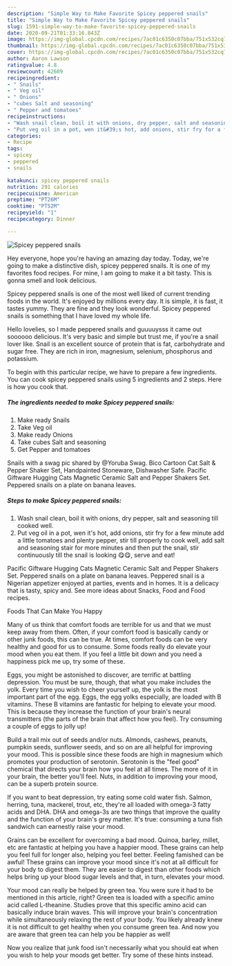 ```yaml
---
description: "Simple Way to Make Favorite Spicey peppered snails"
title: "Simple Way to Make Favorite Spicey peppered snails"
slug: 1591-simple-way-to-make-favorite-spicey-peppered-snails
date: 2020-09-21T01:33:16.843Z
image: https://img-global.cpcdn.com/recipes/7ac01c6350c07bba/751x532cq70/spicey-peppered-snails-recipe-main-photo.jpg
thumbnail: https://img-global.cpcdn.com/recipes/7ac01c6350c07bba/751x532cq70/spicey-peppered-snails-recipe-main-photo.jpg
cover: https://img-global.cpcdn.com/recipes/7ac01c6350c07bba/751x532cq70/spicey-peppered-snails-recipe-main-photo.jpg
author: Aaron Lawson
ratingvalue: 4.8
reviewcount: 42609
recipeingredient:
- " Snails"
- " Veg oil"
- " Onions"
- "cubes Salt and seasoning"
- " Pepper and tomatoes"
recipeinstructions:
- "Wash snail clean, boil it with onions, dry pepper, salt and seasoning till cooked well."
- "Put veg oil in a pot, wen it&#39;s hot, add onions, stir fry for a few minute add a little tomatoes and plenty pepper, stir till properly to cook well, add salt and seasoning stair for more minutes and then put the snail, stir continuously till the snail is looking 😋😋, serve and eat!"
categories:
- Recipe
tags:
- spicey
- peppered
- snails

katakunci: spicey peppered snails 
nutrition: 291 calories
recipecuisine: American
preptime: "PT26M"
cooktime: "PT52M"
recipeyield: "1"
recipecategory: Dinner

---
```



![Spicey peppered snails](https://img-global.cpcdn.com/recipes/7ac01c6350c07bba/751x532cq70/spicey-peppered-snails-recipe-main-photo.jpg)

Hey everyone, hope you're having an amazing day today. Today, we're going to make a distinctive dish, spicey peppered snails. It is one of my favorites food recipes. For mine, I am going to make it a bit tasty. This is gonna smell and look delicious.

Spicey peppered snails is one of the most well liked of current trending foods in the world. It's enjoyed by millions every day. It is simple, it is fast, it tastes yummy. They are fine and they look wonderful. Spicey peppered snails is something that I have loved my whole life.

Hello lovelies, so I made peppered snails and guuuuysss it came out soooooo delicious. It&#39;s very basic and simple but trust me, if you&#39;re a snail lover like. Snail is an excellent source of protein that is fat, carbohydrate and sugar free. They are rich in iron, magnesium, selenium, phosphorus and potassium.


To begin with this particular recipe, we have to prepare a few ingredients. You can cook spicey peppered snails using 5 ingredients and 2 steps. Here is how you cook that.

<!--inarticleads1-->

##### The ingredients needed to make Spicey peppered snails:

1. Make ready  Snails
1. Take  Veg oil
1. Make ready  Onions
1. Take cubes Salt and seasoning
1. Get  Pepper and tomatoes


Snails with a swag pic shared by @Yoruba Swag. Bico Cartoon Cat Salt &amp; Pepper Shaker Set, Handpainted Stoneware, Dishwasher Safe. Pacific Giftware Hugging Cats Magnetic Ceramic Salt and Pepper Shakers Set. Peppered snails on a plate on banana leaves. 

<!--inarticleads2-->

##### Steps to make Spicey peppered snails:

1. Wash snail clean, boil it with onions, dry pepper, salt and seasoning till cooked well.
1. Put veg oil in a pot, wen it&#39;s hot, add onions, stir fry for a few minute add a little tomatoes and plenty pepper, stir till properly to cook well, add salt and seasoning stair for more minutes and then put the snail, stir continuously till the snail is looking 😋😋, serve and eat!


Pacific Giftware Hugging Cats Magnetic Ceramic Salt and Pepper Shakers Set. Peppered snails on a plate on banana leaves. Peppered snail is a Nigerian appetizer enjoyed at parties, events and in homes. It is a delicacy that is tasty, spicy and. See more ideas about Snacks, Food and Food recipes. 

Foods That Can Make You Happy


Many of us think that comfort foods are terrible for us and that we must keep away from them. Often, if your comfort food is basically candy or other junk foods, this can be true. At times, comfort foods can be very healthy and good for us to consume. Some foods really do elevate your mood when you eat them. If you feel a little bit down and you need a happiness pick me up, try some of these.

Eggs, you might be astonished to discover, are terrific at battling depression. You must be sure, though, that what you make includes the yolk. Every time you wish to cheer yourself up, the yolk is the most important part of the egg. Eggs, the egg yolks especially, are loaded with B vitamins. These B vitamins are fantastic for helping to elevate your mood. This is because they increase the function of your brain's neural transmitters (the parts of the brain that affect how you feel). Try consuming a couple of eggs to jolly up!

Build a trail mix out of seeds and/or nuts. Almonds, cashews, peanuts, pumpkin seeds, sunflower seeds, and so on are all helpful for improving your mood. This is possible since these foods are high in magnesium which promotes your production of serotonin. Serotonin is the "feel good" chemical that directs your brain how you feel at all times. The more of it in your brain, the better you'll feel. Nuts, in addition to improving your mood, can be a superb protein source.

If you want to beat depression, try eating some cold water fish. Salmon, herring, tuna, mackerel, trout, etc, they're all loaded with omega-3 fatty acids and DHA. DHA and omega-3s are two things that improve the quality and the function of your brain's grey matter. It's true: consuming a tuna fish sandwich can earnestly raise your mood. 

Grains can be excellent for overcoming a bad mood. Quinoa, barley, millet, etc are fantastic at helping you have a happier mood. These grains can help you feel full for longer also, helping you feel better. Feeling famished can be awful! These grains can improve your mood since it's not at all difficult for your body to digest them. They are easier to digest than other foods which helps bring up your blood sugar levels and that, in turn, elevates your mood.

Your mood can really be helped by green tea. You were sure it had to be mentioned in this article, right? Green tea is loaded with a specific amino acid called L-theanine. Studies prove that this specific amino acid can basically induce brain waves. This will improve your brain's concentration while simultaneously relaxing the rest of your body. You likely already knew it is not difficult to get healthy when you consume green tea. And now you are aware that green tea can help you be happier as well!

Now you realize that junk food isn't necessarily what you should eat when you wish to help your moods get better. Try  some  of  these  hints  instead.

